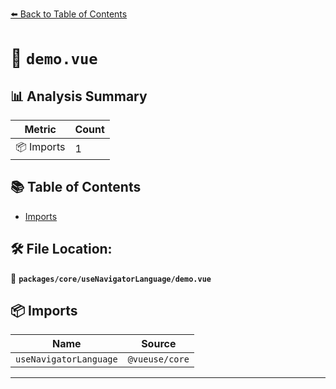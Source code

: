 [⬅️ Back to Table of Contents](../../../index.md)

# 📄 `demo.vue`

## 📊 Analysis Summary

| Metric | Count |
|--------|-------|
| 📦 Imports | 1 |

## 📚 Table of Contents

- [Imports](#imports)

## 🛠️ File Location:
📂 **`packages/core/useNavigatorLanguage/demo.vue`**

## 📦 Imports

| Name | Source |
|------|--------|
| `useNavigatorLanguage` | `@vueuse/core` |


---